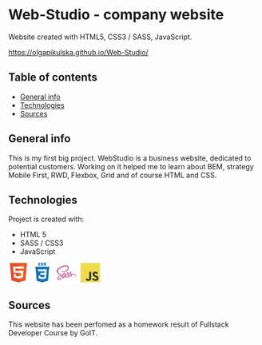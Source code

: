 # Web-Studio - company website 
Website created with HTML5, CSS3 / SASS, JavaScript. 

https://olgapikulska.github.io/Web-Studio/

## Table of contents
* [General info](#general-info)
* [Technologies](#technologies)
* [Sources](#sources)

## General info
This is my first big project. WebStudio is a business website, dedicated to potential customers.  Working on it helped me to learn about BEM, strategy Mobile First, RWD, Flexbox, Grid and of course HTML and CSS. 
	
## Technologies
Project is created with:
* HTML 5
* SASS / CSS3
* JavaScript

<img src="https://github.com/devicons/devicon/blob/master/icons/html5/html5-original.svg" title="HTML5" alt="HTML" width="40" height="40"/>&nbsp;
<img src="https://github.com/devicons/devicon/blob/master/icons/css3/css3-plain-wordmark.svg"  title="CSS3" alt="CSS" width="40" height="40"/>&nbsp;
<img src="https://github.com/devicons/devicon/blob/master/icons/sass/sass-original.svg" title="JavaScript" alt="JavaScript" width="40" height="40"/>&nbsp;
<img src="https://github.com/devicons/devicon/blob/master/icons/javascript/javascript-original.svg" title="JavaScript" alt="JavaScript" width="40" height="40"/>&nbsp;
 
## Sources
This website has been perfomed as a homework result of Fullstack Developer Course by GoIT. 
